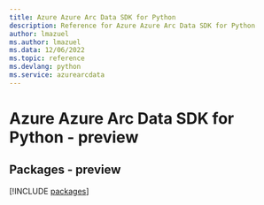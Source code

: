 ```yaml
---
title: Azure Azure Arc Data SDK for Python
description: Reference for Azure Azure Arc Data SDK for Python
author: lmazuel
ms.author: lmazuel
ms.data: 12/06/2022
ms.topic: reference
ms.devlang: python
ms.service: azurearcdata
---
```

# Azure Azure Arc Data SDK for Python - preview
## Packages - preview
[!INCLUDE [packages](azure-arc-data-index.md)]